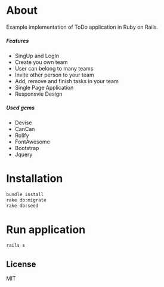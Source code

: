 # About

Example implementation of ToDo application in Ruby on Rails. 


##### Features

* SingUp and LogIn
* Create you own team
* User can belong to many teams
* Invite other person to your team
* Add, remove and finish tasks in your team
* Single Page Application
* Responsvie Design

##### Used gems

* Devise
* CanCan
* Rolify
* FontAwesome
* Bootstrap
* Jquery

# Installation

```sh
bundle install
rake db:migrate
rake db:seed 
```

# Run application

```sh
rails s
```

License
----

MIT


